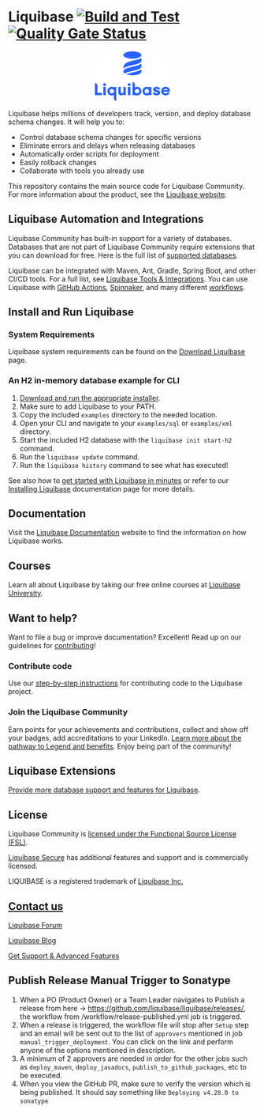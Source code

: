 # Liquibase [![Build and Test](https://github.com/liquibase/liquibase/actions/workflows/run-tests.yml/badge.svg)](https://github.com/liquibase/liquibase/actions/workflows/run-tests.yml) [![Quality Gate Status](https://sonarcloud.io/api/project_badges/measure?project=liquibase&metric=alert_status)](https://sonarcloud.io/summary/new_code?id=liquibase)
<p align="center"><img src="https://github.com/liquibase/liquibase/blob/master/Liquibase.png" width="30%" height="30%"></p>

Liquibase helps millions of developers track, version, and deploy database schema changes. It will help you to:
- Control database schema changes for specific versions
- Eliminate errors and delays when releasing databases
- Automatically order scripts for deployment
- Easily rollback changes
- Collaborate with tools you already use

This repository contains the main source code for Liquibase Community. For more information about the product, see the [Liquibase website](https://www.liquibase.com/).

## Liquibase Automation and Integrations

Liquibase Community has built-in support for a variety of databases. Databases that are not part of Liquibase Community require extensions that you can download for free. Here is the full list of [supported databases](https://www.liquibase.com/supported-databases).

Liquibase can be integrated with Maven, Ant, Gradle, Spring Boot, and other CI/CD tools. For a full list, see [Liquibase Tools & Integrations](https://docs.liquibase.com/tools-integrations/home.html). You can use Liquibase with [GitHub Actions](https://github.com/liquibase/liquibase-github-action-example), [Spinnaker](https://github.com/liquibase/liquibase-spinnaker-plugin), and many different [workflows](https://docs.liquibase.com/workflows/home.html).


## Install and Run Liquibase

### System Requirements
Liquibase system requirements can be found on the [Download Liquibase](https://www.liquibase.com/download) page.

### An H2 in-memory database example for CLI
1. [Download and run the appropriate installer](https://www.liquibase.com/download). 
2. Make sure to add Liquibase to your PATH.
3. Copy the included `examples` directory to the needed location.
4. Open your CLI and navigate to your `examples/sql` or `examples/xml` directory.
5. Start the included H2 database with the `liquibase init start-h2` command.
6. Run the `liquibase update` command.
7. Run the `liquibase history` command to see what has executed!

See also how to [get started with Liquibase in minutes](https://docs.liquibase.com/start/home.html) or refer to our [Installing Liquibase](https://docs.liquibase.com/start/install/home.html) documentation page for more details.

## Documentation

Visit the [Liquibase Documentation](https://docs.liquibase.com/home.html) website to find the information on how Liquibase works.

## Courses

Learn all about Liquibase by taking our free online courses at [Liquibase University](https://learn.liquibase.com/).

## Want to help?

Want to file a bug or improve documentation? Excellent! Read up on our guidelines for [contributing](https://contribute.liquibase.com/)!

### Contribute code 

Use our [step-by-step instructions](https://contribute.liquibase.com/code/) for contributing code to the Liquibase project. 

### Join the Liquibase Community

Earn points for your achievements and contributions, collect and show off your badges, add accreditations to your LinkedIn. [Learn more about the pathway to Legend and benefits](https://www.liquibase.com/community/liquibase-legends). Enjoy being part of the community!

## Liquibase Extensions

[Provide more database support and features for Liquibase](https://contribute.liquibase.com/extensions-integrations/directory/).

## License

Liquibase Community is [licensed under the Functional Source License (FSL)](https://fsl.software/FSL-1.1-ALv2.template.md).

[Liquibase Secure](https://www.liquibase.com/liquibase-secure) has additional features and support and is commercially licensed.

LIQUIBASE is a registered trademark of [Liquibase Inc.](https://www.liquibase.com/company)

## [Contact us](https://www.liquibase.com/contact)

[Liquibase Forum](https://forum.liquibase.org/) 

[Liquibase Blog](https://www.liquibase.com/blog)

[Get Support & Advanced Features](https://www.liquibase.com/pricing)

## Publish Release Manual Trigger to Sonatype 

1. When a PO (Product Owner) or a Team Leader navigates to Publish a release from here -> https://github.com/liquibase/liquibase/releases/, the workflow from /workflow/release-published.yml job is triggered. 
2. When a release is triggered, the workflow file will stop after `Setup` step and an email will be sent out to the list of `approvers` mentioned in job `manual_trigger_deployment`. You can click on the link and perform anyone of the options mentioned in description. 
3. A minimum of 2 approvers are needed in order for the other jobs such as `deploy_maven`, `deploy_javadocs`, `publish_to_github_packages`, etc to be executed.
4. When you view the GitHub PR, make sure to verify the version which is being published. It should say something like `Deploying v4.20.0 to sonatype`



